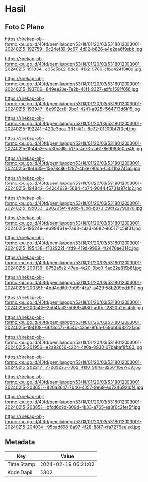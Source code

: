 # Hasil

## Foto C Plano

https://sirekap-obj-formc.kpu.go.id/40fd/pemilu/pdpr/53/18/01/20/03/5318012003001-20240215-192759--6c24ef89-9c67-4d02-b826-a4e2aa6f9ebb.jpg

https://sirekap-obj-formc.kpu.go.id/40fd/pemilu/pdpr/53/18/01/20/03/5318012003001-20240215-191834--c35e5b62-8de0-4162-9766-dfbc424f388d.jpg

https://sirekap-obj-formc.kpu.go.id/40fd/pemilu/pdpr/53/18/01/20/03/5318012003001-20240215-193706--849ee23e-7e2b-46f1-9327-edfd1591f056.jpg

https://sirekap-obj-formc.kpu.go.id/40fd/pemilu/pdpr/53/18/01/20/03/5318012003001-20240215-193947--6e992ce8-9bd1-4241-a925-f564713d6b15.jpg

https://sirekap-obj-formc.kpu.go.id/40fd/pemilu/pdpr/53/18/01/20/03/5318012003001-20240215-192241--420e3bea-3ff1-4f1e-8c72-01900bf7f0ed.jpg

https://sirekap-obj-formc.kpu.go.id/40fd/pemilu/pdpr/53/18/01/20/03/5318012003001-20240215-194453--ab30c595-b17b-4e73-aa61-8e9983e0ae46.jpg

https://sirekap-obj-formc.kpu.go.id/40fd/pemilu/pdpr/53/18/01/20/03/5318012003001-20240215-194635--15e78c46-f287-4b3e-90da-05011b3745a5.jpg

https://sirekap-obj-formc.kpu.go.id/40fd/pemilu/pdpr/53/18/01/20/03/5318012003001-20240215-194842--542c4689-5684-4b74-9044-f5731a97c1c2.jpg

https://sirekap-obj-formc.kpu.go.id/40fd/pemilu/pdpr/53/18/01/20/03/5318012003001-20240215-195033--2902956f-49dc-43bd-b873-29df22790a78.jpg

https://sirekap-obj-formc.kpu.go.id/40fd/pemilu/pdpr/53/18/01/20/03/5318012003001-20240215-195249--e699464e-7a93-4da3-b682-965171c59f31.jpg

https://sirekap-obj-formc.kpu.go.id/40fd/pemilu/pdpr/53/18/01/20/03/5318012003001-20240215-195438--f1029221-4fd9-419d-9999-4f2478ae314c.jpg

https://sirekap-obj-formc.kpu.go.id/40fd/pemilu/pdpr/53/18/01/20/03/5318012003001-20240215-200139--8752a5a2-47ee-4e20-9bc0-9ad22e819b8f.jpg

https://sirekap-obj-formc.kpu.go.id/40fd/pemilu/pdpr/53/18/01/20/03/5318012003001-20240215-200351--4bd4ed60-7b99-45a7-a429-58b209eddf97.jpg

https://sirekap-obj-formc.kpu.go.id/40fd/pemilu/pdpr/53/18/01/20/03/5318012003001-20240215-200540--2504fad2-5088-4980-a0fb-12820b2eb455.jpg

https://sirekap-obj-formc.kpu.go.id/40fd/pemilu/pdpr/53/18/01/20/03/5318012003001-20240215-194108--66f3cc79-954c-43be-9f6a-059bb0d8222f.jpg

https://sirekap-obj-formc.kpu.go.id/40fd/pemilu/pdpr/53/18/01/20/03/5318012003001-20240215-201956--e2a92656-c224-490a-8930-07babaf8fc83.jpg

https://sirekap-obj-formc.kpu.go.id/40fd/pemilu/pdpr/53/18/01/20/03/5318012003001-20240215-202217--772d922b-70b2-4188-984a-d2581fbe7ed9.jpg

https://sirekap-obj-formc.kpu.go.id/40fd/pemilu/pdpr/53/18/01/20/03/5318012003001-20240215-203655--820a36d7-7b46-4057-9e69-ed72469210f4.jpg

https://sirekap-obj-formc.kpu.go.id/40fd/pemilu/pdpr/53/18/01/20/03/5318012003001-20240215-203858--bfcd6d9d-809d-4b33-a765-ea8f6c2fea5f.jpg

https://sirekap-obj-formc.kpu.go.id/40fd/pemilu/pdpr/53/18/01/20/03/5318012003001-20240215-204034--95bad668-8a97-4f28-88f7-cfa7276ee1ed.jpg


## Metadata

| Key        | Value               |
| ---------- | ------------------- |
| Time Stamp | 2024-02-19 06:21:02 |
| Kode Dapil | 5302                |



